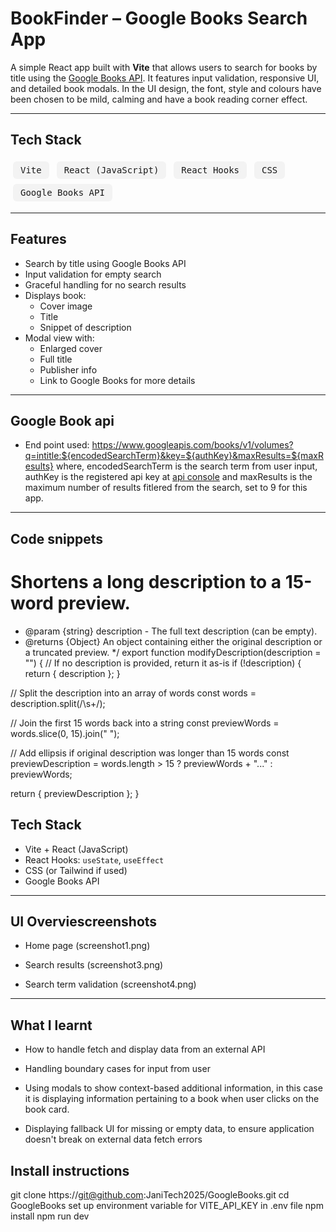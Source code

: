 # BookFinder – Google Books Search App

A simple React app built with **Vite** that allows users to search for books by title using the [Google Books API](https://developers.google.com/books). It features input validation, responsive UI, and detailed book modals. In the UI design, the font, style and colours have been chosen to be mild, calming and have a book reading corner effect.

---

## Tech Stack

<p>
  <kbd style="background:#f3f3f3; padding:6px 12px; margin:4px; border-radius:6px; display:inline-block;">Vite</kbd>
  <kbd style="background:#f3f3f3; padding:6px 12px; margin:4px; border-radius:6px; display:inline-block;">React (JavaScript)</kbd>
  <kbd style="background:#f3f3f3; padding:6px 12px; margin:4px; border-radius:6px; display:inline-block;">React Hooks</kbd>
  <kbd style="background:#f3f3f3; padding:6px 12px; margin:4px; border-radius:6px; display:inline-block;">CSS</kbd>
  <kbd style="background:#f3f3f3; padding:6px 12px; margin:4px; border-radius:6px; display:inline-block;">Google Books API</kbd>
</p>

---

## Features

- Search by title using Google Books API
- Input validation for empty search
- Graceful handling for no search results
- Displays book:
  - Cover image
  - Title
  - Snippet of description
- Modal view with:
  - Enlarged cover
  - Full title
  - Publisher info
  - Link to Google Books for more details

---

## Google Book api

- End point used: https://www.googleapis.com/books/v1/volumes?q=intitle:${encodedSearchTerm}&key=${authKey}&maxResults=${maxResults}
  where, encodedSearchTerm is the search term from user input, authKey is the registered api key at [api console](https://console.developers.google.com/)
  and maxResults is the maximum number of results fitlered from the search, set to 9 for this app.

---

## Code snippets

# Shortens a long description to a 15-word preview.

- @param {string} description - The full text description (can be empty).
- @returns {Object} An object containing either the original description or a truncated preview.
  \*/
  export function modifyDescription(description = "") {
  // If no description is provided, return it as-is
  if (!description) {
  return { description };
  }

// Split the description into an array of words
const words = description.split(/\s+/);

// Join the first 15 words back into a string
const previewWords = words.slice(0, 15).join(" ");

// Add ellipsis if original description was longer than 15 words
const previewDescription =
words.length > 15 ? previewWords + "..." : previewWords;

return { previewDescription };
}

## Tech Stack

- Vite + React (JavaScript)
- React Hooks: `useState`, `useEffect`
- CSS (or Tailwind if used)
- Google Books API

---

## UI Overviescreenshots

- Home page
  (screenshot1.png)

- Search results
  (screenshot3.png)

- Search term validation
  (screenshot4.png)

---

## What I learnt

- How to handle fetch and display data from an external API

- Handling boundary cases for input from user

- Using modals to show context-based additional information,
  in this case it is displaying information pertaining to a book when user clicks on the book card.

- Displaying fallback UI for missing or empty data, to ensure application doesn't break on external data fetch errors

## Install instructions

git clone https://git@github.com:JaniTech2025/GoogleBooks.git
cd GoogleBooks
set up environment variable for VITE_API_KEY in .env file
npm install
npm run dev